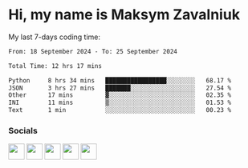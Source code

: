 Hi, my name is Maksym Zavalniuk
========================================================================================================================================

My last 7-days coding time:
<!--START_SECTION:waka-->

```txt
From: 18 September 2024 - To: 25 September 2024

Total Time: 12 hrs 17 mins

Python     8 hrs 34 mins   █████████████████░░░░░░░░   68.17 %
JSON       3 hrs 27 mins   ███████░░░░░░░░░░░░░░░░░░   27.54 %
Other      17 mins         ▓░░░░░░░░░░░░░░░░░░░░░░░░   02.35 %
INI        11 mins         ▒░░░░░░░░░░░░░░░░░░░░░░░░   01.53 %
Text       1 min           ░░░░░░░░░░░░░░░░░░░░░░░░░   00.23 %
```

<!--END_SECTION:waka-->


### Socials

<p align="left"> <a href="https://www.dev.to/mezgoodle" target="_blank" rel="noreferrer"><img src="https://raw.githubusercontent.com/danielcranney/readme-generator/main/public/icons/socials/devdotto.svg" width="32" height="32" /></a> <a href="https://discord.com/users/mezgoodle" target="_blank" rel="noreferrer"><img src="https://raw.githubusercontent.com/danielcranney/readme-generator/main/public/icons/socials/discord.svg" width="32" height="32" /></a> <a href="https://www.github.com/mezgoodle" target="_blank" rel="noreferrer"><img src="https://raw.githubusercontent.com/danielcranney/readme-generator/main/public/icons/socials/github.svg" width="32" height="32" /></a> <a href="http://www.instagram.com/sylvenis" target="_blank" rel="noreferrer"><img src="https://raw.githubusercontent.com/danielcranney/readme-generator/main/public/icons/socials/instagram.svg" width="32" height="32" /></a> <a href="https://www.linkedin.com/in/maksym-zavalniuk-ba4a72193" target="_blank" rel="noreferrer"><img src="https://raw.githubusercontent.com/danielcranney/readme-generator/main/public/icons/socials/linkedin.svg" width="32" height="32" /></a></p>

